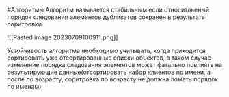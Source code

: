 #Алгоритмы 
Алгоритм называется стабильным если относитльеный порядок следования элементов дубликатов сохранен в результате соритровки

![[Pasted image 20230709100911.png]]

Устойчивость алгоритма необходимо учитывать, когда приходится сортировать уже отсортированные списки объектов, в таком случае изменение порядка следования элементов может фатально повлиять на результирующие данные(отсортировать набор клиентов по имени, а после по возрасту, соритровка по возрасту не должна ломать порядок по именам)